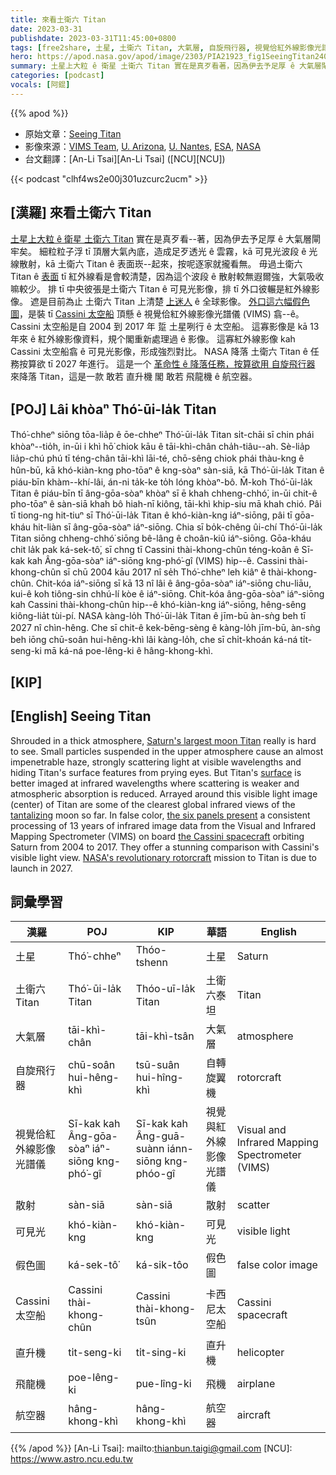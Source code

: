 ```yaml
---
title: 來看土衛六 Titan
date: 2023-03-31
publishdate: 2023-03-31T11:45:00+0800
tags: [free2share, 土星, 土衛六 Titan, 大氣層, 自旋飛行器, 視覺佮紅外線影像光譜儀, VIMS, 散射, 假色圖, Cassini 太空船, 直升機, 飛龍機, 航空器]
hero: https://apod.nasa.gov/apod/image/2303/PIA21923_fig1SeeingTitan2400.jpg
summary: 土星上大粒 ê 衛星 土衛六 Titan 實在是真歹看著，因為伊去予足厚 ê 大氣層閘牢矣。
categories: [podcast]
vocals: [阿錕]
---
```


{{% apod %}}

- 原始文章：[Seeing Titan](https://apod.nasa.gov/apod/ap230331.html)
- 影像來源：[VIMS Team](http://wwwvims.lpl.arizona.edu/), [U. Arizona](http://pirlwww.lpl.arizona.edu/), [U. Nantes](http://www.univ-nantes.fr/), [ESA](http://www.esa.int/), [NASA](http://www.nasa.gov/)
- 台文翻譯：[An-Li Tsai][An-Li Tsai] ([NCU][NCU])

{{< podcast "clhf4ws2e00j301uzcurc2ucm" >}}

## [漢羅] 來看土衛六 Titan
[土星上大粒 ê 衛星 土衛六 Titan][Saturn's largest moon Titan] 實在是真歹看--著，因為伊去予足厚 ê 大氣層閘牢矣。
細粒粒子浮 tī 頂層大氣內底，造成足歹透光 ê 雲霧，kā 可見光波段 ê 光線散射，kā 土衛六 Titan ê 表面崁--起來，按呢逐家就攏看無。
毋過土衛六 Titan ê [表面][surface] tī 紅外線看是會較清楚，因為這个波段 ê 散射較無遐爾強，大氣吸收嘛較少。
排 tī 中央彼張是土衛六 Titan ê 可見光影像，排 tī 外口彼輾是紅外線影像。
遮是目前為止 土衛六 Titan 上清楚 [上迷人][tantalizing] ê 全球影像。
[外口這六幅假色圖][the six panels present]，是裝 tī [Cassini 太空船][the Cassini spacecraft] 頂懸 ê 視覺佮紅外線影像光譜儀 (VIMS) 翕--ê。
Cassini 太空船是自 2004 到 2017 年 踅 土星咧行 ê 太空船。
這寡影像是 kā 13 年來 ê 紅外線影像資料，規个閣重新處理過 ê 影像。
這寡紅外線影像 kah Cassini 太空船翕 ê 可見光影像，形成強烈對比。
NASA 降落 土衛六 Titan ê 任務按算欲 tī 2027 年進行。
這是一个 [革命性 ê 降落任務，按算欲用 自旋飛行器][NASA's revolutionary rotorcraft] 來降落 Titan，這是一款 敢若 直升機 閣 敢若 飛龍機 ê 航空器。

## [POJ] Lâi khòaⁿ Thó͘-ūi-la̍k Titan
Thó͘-chheⁿ siōng tōa-lia̍p ê ōe-chheⁿ Thó͘-ūi-la̍k Titan si̍t-chāi sī chin phái khòaⁿ--tio̍h, in-ūi i khì hō͘ chiok kāu ê tāi-khì-chân cha̍h-tiâu--ah.
Sè-lia̍p lia̍p-chú phú tī téng-chân tāi-khì lāi-té, chō-sêng chiok phái thàu-kng ê hûn-bū, kā khó-kiàn-kng pho-tōaⁿ ê kng-sòaⁿ sàn-siā, kā Thó͘-ūi-la̍k Titan ê piáu-bīn khàm--khí-lâi, án-ni ta̍k-ke to̍h lóng khòaⁿ-bô.
M̄-koh Thó͘-ūi-la̍k Titan ê piáu-bīn tī âng-gōa-sòaⁿ khòaⁿ sī ē khah chheng-chhó͘, in-ūi chit-ê pho-tōaⁿ ê sàn-siā khah bô hiah-nī kiông, tāi-khì khip-siu mā khah chió.
Pâi tī tiong-ng hit-tiuⁿ sī Thó͘-ūi-la̍k Titan ê khó-kiàn-kng iáⁿ-siōng, pâi tī gōa-kháu hit-liàn sī âng-gōa-sòaⁿ iáⁿ-siōng.
Chia sī bo̍k-chêng ûi-chí Thó͘-ūi-la̍k Titan siōng chheng-chhó͘ siōng bê-lâng ê choân-kiû iáⁿ-siōng.
Gōa-kháu chit la̍k pak ká-sek-tô͘, sī chng tī Cassini thài-khong-chûn téng-koân ê Sī-kak kah Âng-gōa-sòaⁿ iáⁿ-siōng kng-phó͘-gî (VIMS) hip--ê.
Cassini thài-khong-chûn sī chū 2004 kāu 2017 nî se̍h Thó͘-chheⁿ leh kiâⁿ ê thài-khong-chûn.
Chit-kóa iáⁿ-siōng sī kā 13 nî lâi ê âng-gōa-sòaⁿ iáⁿ-siōng chu-liāu, kui-ê koh tiông-sin chhú-lí kòe ê iáⁿ-siōng.
Chit-kóa âng-gōa-sòaⁿ iáⁿ-siōng kah Cassini thài-khong-chûn hip--ê khó-kiàn-kng iáⁿ-siōng, hêng-sêng kiông-lia̍t tùi-pí.
NASA kàng-lo̍h Thó͘-ūi-la̍k Titan ê jīm-bū àn-sǹg beh tī 2027 nî chìn-hêng.
Che sī chit-ê kek-bēng-sèng ê kàng-lo̍h jīm-bū, àn-sǹg beh iōng chū-soân hui-hêng-khì lâi kàng-lo̍h, che sī chi̍t-khoán ká-ná ti̍t-seng-ki mā ká-ná poe-lêng-ki ê hâng-khong-khì.



## [KIP]



## [English] Seeing Titan
Shrouded in a thick atmosphere, [Saturn's largest moon Titan][Saturn's largest moon Titan] really is hard to see.
Small particles suspended in the upper atmosphere cause an almost impenetrable haze, strongly scattering light at visible wavelengths and hiding Titan's surface features from prying eyes.
But Titan's [surface][surface] is better imaged at infrared wavelengths where scattering is weaker and atmospheric absorption is reduced.
Arrayed around this visible light image (center) of Titan are some of the clearest global infrared views of the [tantalizing][tantalizing] moon so far.
In false color, [the six panels present][the six panels present] a consistent processing of 13 years of infrared image data from the Visual and Infrared Mapping Spectrometer (VIMS) on board [the Cassini spacecraft][the Cassini spacecraft] orbiting Saturn from 2004 to 2017.
They offer a stunning comparison with Cassini's visible light view.
[NASA's revolutionary rotorcraft][NASA's revolutionary rotorcraft] mission to Titan is due to launch in 2027.

## 詞彙學習

|漢羅|POJ|KIP|華語|English|
|-|-|-|-|-|
|土星|Thó͘-chheⁿ|Thóo-tshenn|土星|Saturn|
|土衛六 Titan|Thó͘-ūi-la̍k Titan|Thóo-uī-la̍k Titan|土衛六泰坦|Titan|
|大氣層|tāi-khì-chân|tāi-khì-tsân|大氣層|atmosphere|
|自旋飛行器|chū-soân hui-hêng-khì|tsū-suân hui-hîng-khì|自轉旋翼機|rotorcraft|
|視覺佮紅外線影像光譜儀|Sī-kak kah Âng-gōa-sòaⁿ iáⁿ-siōng kng-phó͘-gî|Sī-kak kah Âng-guā-suànn iánn-siōng kng-phóo-gî|視覺與紅外線影像光譜儀|Visual and Infrared Mapping Spectrometer (VIMS)|
|散射|sàn-siā|sàn-siā|散射|scatter|
|可見光|khó-kiàn-kng|khó-kiàn-kng|可見光|visible light|
|假色圖|ká-sek-tô͘|ká-sik-tôo|假色圖|false color image|
|Cassini 太空船|Cassini thài-khong-chûn|Cassini thài-khong-tsûn|卡西尼太空船|Cassini spacecraft|
|直升機|ti̍t-seng-ki|ti̍t-sing-ki|直升機|helicopter|
|飛龍機|poe-lêng-ki|pue-lîng-ki|飛機|airplane|
|航空器|hâng-khong-khì|hâng-khong-khì|航空器|aircraft|

{{% /apod %}}
[An-Li Tsai]: mailto:thianbun.taigi@gmail.com
[NCU]: https://www.astro.ncu.edu.tw

[copyright]: https://apod.nasa.gov/apod/fap/lib/about_apod.html#srapply
[License]: https://creativecommons.org/licenses/by/2.0/


[Saturn's largest moon Titan]:https://solarsystem.nasa.gov/moons/saturn-moons/titan/in-depth/
[surface]:https://apod.nasa.gov/apod/ap150116.html
[tantalizing]:https://apod.nasa.gov/apod/ap140919.html
[the six panels present]:https://photojournal.jpl.nasa.gov/catalog/PIA21923
[the Cassini spacecraft]:https://solarsystem.nasa.gov/missions/cassini/overview/
[NASA's revolutionary rotorcraft]:https://www.nasa.gov/dragonfly
